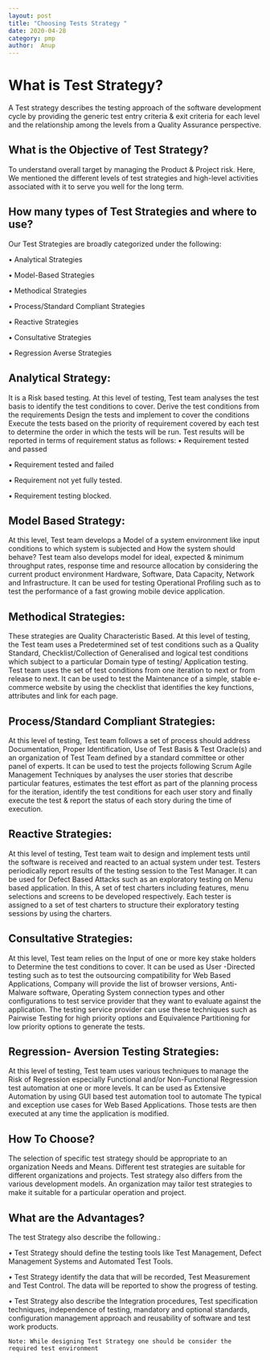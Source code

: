 ```yaml
---
layout: post
title: "Choosing Tests Strategy "
date: 2020-04-28
category: pmp
author:  Anup
---
```

# What is Test Strategy?
A Test strategy describes the testing approach of the software development cycle by
providing the generic test entry criteria & exit criteria for each level and the relationship
among the levels from a Quality Assurance perspective.

## What is the Objective of Test Strategy?

To understand overall target by managing the Product & Project risk. Here, We
mentioned the different levels of test strategies and high-level activities associated with
it to serve you well for the long term.
## How many types of Test Strategies and where to use?
Our Test Strategies are broadly categorized under the following:

• Analytical Strategies

• Model-Based Strategies

• Methodical Strategies

• Process/Standard Compliant Strategies

• Reactive Strategies

• Consultative Strategies

• Regression Averse Strategies 

## Analytical Strategy:
It is a Risk based testing. At this level of testing, Test team analyses the test basis to
identify the test conditions to cover.
Derive the test conditions from the requirements Design the tests and implement to
cover the conditions Execute the tests based on the priority of requirement covered by
each test to determine the order in which the tests will be run. Test results will be
reported in terms of requirement status as follows:
• Requirement tested and passed

• Requirement tested and failed

• Requirement not yet fully tested.

• Requirement testing blocked.

## Model Based Strategy:
At this level, Test team develops a Model of a system environment like input
conditions to which system is subjected and How the system should behave? Test team
also develops model for ideal, expected & minimum throughput rates, response time
and resource allocation by considering the current product environment Hardware,
Software, Data Capacity, Network and Infrastructure.
It can be used for testing Operational Profiling such as to test the performance of a fast
growing mobile device application.
## Methodical Strategies:
These strategies are Quality Characteristic Based. At this level of testing, the Test team
uses a Predetermined set of test conditions such as a Quality Standard,
Checklist/Collection of Generalised and logical test conditions which subject to a
particular Domain type of testing/ Application testing. Test team uses the set of test
conditions from one iteration to next or from release to next.
It can be used to test the Maintenance of a simple, stable e-commerce website by using
the checklist that identifies the key functions, attributes and link for each page.

## Process/Standard Compliant Strategies:
At this level of testing, Test team follows a set of process should address
Documentation, Proper Identification, Use of Test Basis & Test Oracle(s) and an
organization of Test Team defined by a standard committee or other panel of experts.
It can be used to test the projects following Scrum Agile Management Techniques by
analyses the user stories that describe particular features, estimates the test effort as
part of the planning process for the iteration, identify the test conditions for each user 
story and finally execute the test & report the status of each story during the time of
execution.
## Reactive Strategies:
At this level of testing, Test team wait to design and implement tests until the software is
received and reacted to an actual system under test. Testers periodically report results
of the testing session to the Test Manager.
It can be used for Defect Based Attacks such as an exploratory testing on Menu based
application. In this, A set of test charters including features, menu selections and
screens to be developed respectively. Each tester is assigned to a set of test charters to
structure their exploratory testing sessions by using the charters.
## Consultative Strategies:
At this level, Test team relies on the Input of one or more key stake holders to
Determine the test conditions to cover. It can be used as User -Directed testing such as
to test the outsourcing compatibility for Web Based Applications, Company will provide
the list of browser versions, Anti-Malware software, Operating System connection types
and other configurations to test service provider that they want to evaluate against the
application. The testing service provider can use these techniques such as Pairwise
Testing for high priority options and Equivalence Partitioning for low priority options to
generate the tests.
## Regression- Aversion Testing Strategies:
At this level of testing, Test team uses various techniques to manage the Risk of
Regression especially Functional and/or Non-Functional Regression test automation at
one or more levels.
It can be used as Extensive Automation by using GUI based test
automation tool to automate The typical and exception use cases for Web
Based Applications. Those tests are then executed at any time the
application is modified.
## How To Choose?
The selection of specific test strategy should be appropriate to an organization Needs
and Means. Different test strategies are suitable for different organizations and projects.
Test strategy also differs from the various development models. An organization may
tailor test strategies to make it suitable for a particular operation and project.
## What are the Advantages?
The test Strategy also describe the following.:

• Test Strategy should define the testing tools like Test Management, Defect
Management Systems and Automated Test Tools.

• Test Strategy identify the data that will be recorded, Test Measurement and Test
Control. The data will be reported to show the progress of testing.

• Test Strategy also describe the Integration procedures, Test specification
techniques, independence of testing, mandatory and optional standards,
configuration management approach and reusability of software and test work
products.

`Note: While designing Test Strategy one should be consider the required test
environment`

